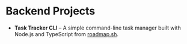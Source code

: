 # Backend Projects

- **Task Tracker CLI** – A simple command-line task manager built with Node.js and TypeScript from [roadmap.sh](https://roadmap.sh/projects/task-tracker).
